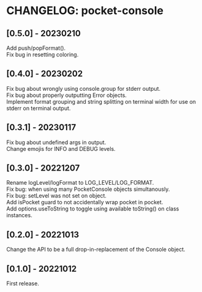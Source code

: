 # CHANGELOG: pocket-console

## [0.5.0] - 20230210
Add push/popFormat().  
Fix bug in resetting coloring.  

## [0.4.0] - 20230202
Fix bug about wrongly using console.group for stderr output.  
Fix bug about properly outputting Error objects.  
Implement format grouping and string splitting on terminal width for use on stderr on terminal output.  

## [0.3.1] - 20230117
Fix bug about undefined args in output.  
Change emojis for INFO and DEBUG levels.  

## [0.3.0] - 20221207
Rename logLevel/logFormat to LOG_LEVEL/LOG_FORMAT.  
Fix bug: when using many PocketConsole objects simultanously.  
Fix bug: setLevel was not set on object.  
Add isPocket guard to not accidentally wrap pocket in pocket.  
Add options.useToString to toggle using available toString() on class instances.  

## [0.2.0] - 20221013
Change the API to be a full drop-in-replacement of the Console object.

## [0.1.0] - 20221012
First release.
